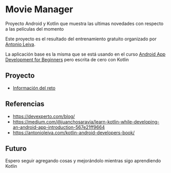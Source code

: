 # Movie Manager
Proyecto Android y Kotlin que muestra las ultimas novedades con respecto a las películas del momento

Este proyecto es el resultado del entrenamiento gratuito organizado por [Antonio Leiva](https://devexperto.com).

La aplicación base es la misma que se está usando en el curso [Android App Development for Beginners](https://courses.edx.org/courses/course-v1:GalileoX+CAAD002X+1T2017/info) pero escrita de cero con Kotlin

## Proyecto
* [Información del reto](https://devexperto.com/training3-aksdj/)

## Referencias
* https://devexperto.com/blog/
* https://medium.com/@juanchosaravia/learn-kotlin-while-developing-an-android-app-introduction-567e21ff9664
* https://antonioleiva.com/kotlin-android-developers-book/

## Futuro
Espero seguir agregando cosas y mejorándolo mientras sigo aprendiendo Kotlin